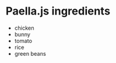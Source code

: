 Paella.js ingredients
============================================

* chicken
* bunny
* tomato
* rice
* green beans
